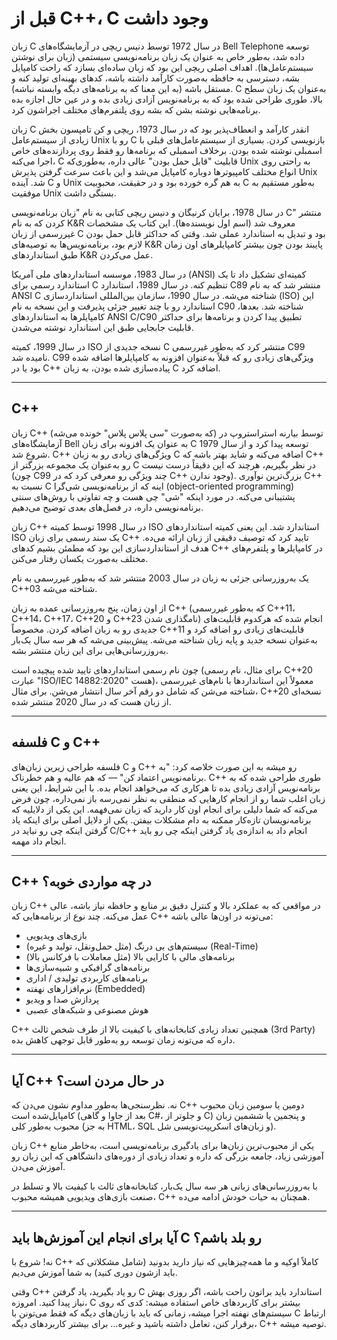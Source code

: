 # قبل از C++، C وجود داشت

زبان C در سال 1972 توسط دنیس ریچی در آزمایشگاه‌های Bell Telephone توسعه داده شد، به‌طور خاص به عنوان یک زبان برنامه‌نویسی سیستمی (زبان برای نوشتن سیستم‌عامل‌ها). اهداف اصلی ریچی این بود که زبان ساده‌ای بسازد که راحت کامپایل بشه، دسترسی به حافظه به‌صورت کارآمد داشته باشه، کدهای بهینه‌ای تولید کنه و مستقل باشه (به این معنا که به برنامه‌های دیگه وابسته نباشه). C به‌عنوان یک زبان سطح بالا، طوری طراحی شده بود که به برنامه‌نویس آزادی زیادی بده و در عین حال اجازه بده برنامه‌هایی نوشته بشن که بشه روی پلتفرم‌های مختلف اجراشون کرد.

زبان C انقدر کارآمد و انعطاف‌پذیر بود که در سال 1973، ریچی و کن تامپسون بخش زیادی از سیستم‌عامل Unix رو با C بازنویسی کردن. بسیاری از سیستم‌عامل‌های قبلی با اسمبلی نوشته شده بودن. برخلاف اسمبلی که برنامه‌ها رو فقط روی پردازنده‌های خاص اجرا می‌کنه، C قابلیت  "قابل حمل بودن" عالی داره، به‌طوری‌که Unix به راحتی روی انواع مختلف کامپیوترها دوباره کامپایل می‌شد و این باعث سرعت گرفتن پذیرش Unix شد. آینده C و Unix به هم گره خورده بود و در حقیقت، محبوبیت C به‌طور مستقیم به موفقیت Unix بستگی داشت.

در سال 1978، برایان کرنیگان و دنیس ریچی کتابی به نام "زبان برنامه‌نویسی C" منتشر کردن که به نام K&R معروف شد (اسم اول نویسنده‌ها). این کتاب یک مشخصات غیررسمی از زبان C بود و تبدیل به استاندارد عملی شد. وقتی که حداکثر قابل حمل بودن لازم بود، برنامه‌نویس‌ها به توصیه‌های K&R پایبند بودن چون بیشتر کامپایلرهای اون زمان طبق استانداردهای K&R عمل می‌کردن.

در سال 1983، موسسه استانداردهای ملی آمریکا (ANSI) کمیته‌ای تشکیل داد تا یک استاندارد رسمی برای C تنظیم کنه. در سال 1989، استاندارد C89 منتشر شد که به نام ANSI C شناخته می‌شه. در سال 1990، سازمان بین‌المللی استانداردسازی (ISO) این استاندارد رو با چند تغییر جزئی پذیرفت و این نسخه به نام C90 شناخته شد. بعدها، کامپایلرها به استانداردهای ANSI C/C90 تطبیق پیدا کردن و برنامه‌ها برای حداکثر قابلیت جابجایی طبق این استاندارد نوشته می‌شدن.

در سال 1999، کمیته ISO نسخه جدیدی از C منتشر کرد که به‌طور غیررسمی C99 نامیده شد. C99 ویژگی‌های زیادی رو که قبلاً به‌عنوان افزونه به کامپایلرها اضافه شده بود یا در C++ پیاده‌سازی شده بودن، به زبان C اضافه کرد.

---

## C++

زبان C++ (که به‌صورت "سی پلاس پلاس" خونده می‌شه) توسط بیارنه استراستروپ در آزمایشگاه‌های Bell به عنوان یک افزونه برای زبان C توسعه پیدا کرد و از سال 1979 شروع شد. C++ ویژگی‌های زیادی رو به زبان C اضافه می‌کنه و شاید بهتر باشه که C++ رو به‌عنوان یک مجموعه‌ بزرگتر از C در نظر بگیریم، هرچند که این دقیقاً درست نیست (چون C99 چند ویژگی رو معرفی کرد که در C++ وجود ندارن). بزرگ‌ترین نوآوری C++ نسبت به C اینه که از برنامه‌نویسی شی‌گرا (object-oriented programming) پشتیبانی می‌کنه. در مورد اینکه "شی" چی هست و چه تفاوتی با روش‌های سنتی برنامه‌نویسی داره، در فصل‌های بعدی توضیح می‌دهیم.

زبان C++ در سال 1998 توسط کمیته ISO استاندارد شد. این یعنی کمیته استانداردهای ISO یک سند رسمی برای زبان C++ تایید کرد که توصیف دقیقی از زبان ارائه می‌ده. هدف از استانداردسازی این بود که مطمئن بشیم کدهای C++ در کامپایلرها و پلتفرم‌های مختلف به‌صورت یکسان رفتار می‌کنن.

یک به‌روزرسانی جزئی به زبان در سال 2003 منتشر شد که به‌طور غیررسمی به نام C++03 شناخته می‌شه.

از اون زمان، پنج به‌روزرسانی عمده به زبان C++ (که به‌طور غیررسمی C++11، C++14، C++17، C++20 و C++23 نامگذاری شدن) انجام شده که هرکدوم قابلیت‌های جدیدی رو به زبان اضافه کردن. مخصوصاً C++11 قابلیت‌های زیادی رو اضافه کرد و به‌عنوان نسخه جدید و پایه زبان شناخته می‌شه. پیش‌بینی می‌شه که هر سه سال یک‌بار به‌روزرسانی‌هایی برای این زبان منتشر بشه.

چون نام رسمی استانداردهای تایید شده پیچیده است (برای مثال، نام رسمی C++20 عبارت "ISO/IEC 14882:2020" هست)، معمولاً این استانداردها با نام‌های غیررسمی شناخته می‌شن که شامل دو رقم آخر سال انتشار می‌شن. برای مثال، C++20 نسخه‌ای از زبان هست که در سال 2020 منتشر شده.

---

## فلسفه C و C++

فلسفه طراحی زیرین زبان‌های C و C++ رو میشه به این صورت خلاصه کرد: "به برنامه‌نویس اعتماد کن" — که هم عالیه و هم خطرناک. C++ طوری طراحی شده که به برنامه‌نویس آزادی زیادی بده تا هرکاری که می‌خواهد انجام بده. با این شرایط، این یعنی زبان اغلب شما رو از انجام کارهایی که منطقی به نظر نمی‌رسه باز نمی‌داره، چون فرض می‌کنه که شما دلیلی برای انجام اون کار دارید که زبان نمی‌فهمه. این یکی از دلایلیه که برنامه‌نویسان تازه‌کار ممکنه به دام مشکلات بیفتن. یکی از دلایل اصلی برای اینکه یاد گرفتن اینکه چی رو نباید در C/C++ انجام داد به اندازه‌ی یاد گرفتن اینکه چی رو باید انجام داد مهمه.

---

## C++ در چه مواردی خوبه؟

زبان C++ در مواقعی که به عملکرد بالا و کنترل دقیق بر منابع و حافظه نیاز باشه، عالی عمل می‌کنه. چند نوع از برنامه‌هایی که C++ می‌تونه در اون‌ها عالی باشه:

- بازی‌های ویدیویی
- سیستم‌های بی درنگ (مثل حمل‌ونقل، تولید و غیره) (Real-Time)
- برنامه‌های مالی با کارایی بالا (مثل معاملات با فرکانس بالا)
- برنامه‌های گرافیکی و شبیه‌سازی‌ها
- برنامه‌های کاربردی تولیدی / اداری
- نرم‌افزارهای نهفته (Embedded)
- پردازش صدا و ویدیو
- هوش مصنوعی و شبکه‌های عصبی

C++ همچنین تعداد زیادی کتابخانه‌های با کیفیت بالا از طرف شخص ثالث (3rd Party)  داره که می‌تونه زمان توسعه رو به‌طور قابل توجهی کاهش بده.

---

## آیا C++ در حال مردن است؟

نه. نظرسنجی‌ها به‌طور مداوم نشون می‌دن که C++ دومین یا سومین زبان محبوب کامپایل‌شده‌ است (بعد از جاوا و گاهی C#، و جلوتر از C) و پنجمین یا ششمین زبان محبوب به‌طور کلی (به جز HTML، SQL و زبان‌های اسکریپت‌نویسی شل).

زبان C++ یکی از محبوب‌ترین زبان‌ها برای یادگیری برنامه‌نویسی است، به‌خاطر منابع آموزشی زیاد، جامعه بزرگی که داره و تعداد زیادی از دوره‌های دانشگاهی که این زبان رو آموزش می‌دن.

با به‌روزرسانی‌های زبانی هر سه سال یک‌بار، کتابخانه‌های ثالث با کیفیت بالا و تسلط در صنعت بازی‌های ویدیویی همیشه محبوب، C++ همچنان به حیات خودش ادامه می‌ده.

---

## آیا برای انجام این آموزش‌ها باید C رو بلد باشم؟

نه! شروع با C++ کاملاً اوکیه و ما همه‌چیزهایی که نیاز دارید بدونید (شامل مشکلاتی که باید ازشون دوری کنید) به شما آموزش می‌دیم.

وقتی C++ رو یاد بگیرید، یاد گرفتن C استاندارد باید براتون راحت باشه، اگر روزی بهش نیاز پیدا کنید. امروزه، C بیشتر برای کاربردهای خاص استفاده میشه: کدی که روی سیستم‌های نهفته اجرا میشه، زمانی که باید با زبان‌های دیگه که فقط می‌تونن با C ارتباط برقرار کنن، تعامل داشته باشید و غیره… برای بیشتر کاربردهای دیگه، C++ توصیه میشه.
